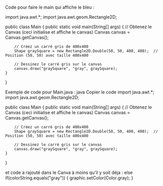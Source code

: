Code pour faire le main qui affiche le bleu :

import java.awt.*;
import java.awt.geom.Rectangle2D;

public class Main {
    public static void main(String[] args) {
        // Obtenez le Canvas (ceci initialise et affiche le canvas)
        Canvas canvas = Canvas.getCanvas();
        
        // Créez un carré gris de 400x400
        Shape graySquare = new Rectangle2D.Double(50, 50, 400, 400);  // Position (50, 50) avec taille 400x400
        
        // Dessinez le carré gris sur le canvas
        canvas.draw("graySquare", "gray", graySquare);
    }
}


Exemple de code pour Main.java :
java
Copier le code
import java.awt.*;
import java.awt.geom.Rectangle2D;

public class Main {
    public static void main(String[] args) {
        // Obtenez le Canvas (ceci initialise et affiche le canvas)
        Canvas canvas = Canvas.getCanvas();
        
        // Créez un carré gris de 400x400
        Shape graySquare = new Rectangle2D.Double(50, 50, 400, 400);  // Position (50, 50) avec taille 400x400
        
        // Dessinez le carré gris sur le canvas
        canvas.draw("graySquare", "gray", graySquare);
    }
}

et code a rajouté dans le Canva à moins qu'il y soit déja :
else if(colorString.equals("gray")) {
    graphic.setColor(Color.gray);
}
